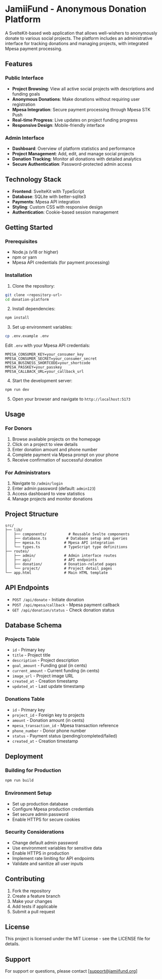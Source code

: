 # JamiiFund - Anonymous Donation Platform

A SvelteKit-based web application that allows well-wishers to anonymously donate to various social projects. The platform includes an administrative interface for tracking donations and managing projects, with integrated Mpesa payment processing.

## Features

### Public Interface
- **Project Browsing**: View all active social projects with descriptions and funding goals
- **Anonymous Donations**: Make donations without requiring user registration
- **Mpesa Integration**: Secure payment processing through Mpesa STK Push
- **Real-time Progress**: Live updates on project funding progress
- **Responsive Design**: Mobile-friendly interface

### Admin Interface
- **Dashboard**: Overview of platform statistics and performance
- **Project Management**: Add, edit, and manage social projects
- **Donation Tracking**: Monitor all donations with detailed analytics
- **Secure Authentication**: Password-protected admin access

## Technology Stack

- **Frontend**: SvelteKit with TypeScript
- **Database**: SQLite with better-sqlite3
- **Payments**: Mpesa API integration
- **Styling**: Custom CSS with responsive design
- **Authentication**: Cookie-based session management

## Getting Started

### Prerequisites
- Node.js (v18 or higher)
- npm or yarn
- Mpesa API credentials (for payment processing)

### Installation

1. Clone the repository:
```bash
git clone <repository-url>
cd donation-platform
```

2. Install dependencies:
```bash
npm install
```

3. Set up environment variables:
```bash
cp .env.example .env
```

Edit `.env` with your Mpesa API credentials:
```env
MPESA_CONSUMER_KEY=your_consumer_key
MPESA_CONSUMER_SECRET=your_consumer_secret
MPESA_BUSINESS_SHORTCODE=your_shortcode
MPESA_PASSKEY=your_passkey
MPESA_CALLBACK_URL=your_callback_url
```

4. Start the development server:
```bash
npm run dev
```

5. Open your browser and navigate to `http://localhost:5173`

## Usage

### For Donors
1. Browse available projects on the homepage
2. Click on a project to view details
3. Enter donation amount and phone number
4. Complete payment via Mpesa prompt on your phone
5. Receive confirmation of successful donation

### For Administrators
1. Navigate to `/admin/login`
2. Enter admin password (default: `admin123`)
3. Access dashboard to view statistics
4. Manage projects and monitor donations

## Project Structure

```
src/
├── lib/
│   ├── components/          # Reusable Svelte components
│   ├── database.ts         # Database setup and queries
│   ├── mpesa.ts           # Mpesa API integration
│   └── types.ts           # TypeScript type definitions
├── routes/
│   ├── admin/             # Admin interface routes
│   ├── api/               # API endpoints
│   ├── donation/          # Donation-related pages
│   └── project/           # Project detail pages
└── app.html               # Main HTML template
```

## API Endpoints

- `POST /api/donate` - Initiate donation
- `POST /api/mpesa/callback` - Mpesa payment callback
- `GET /api/donation/status` - Check donation status

## Database Schema

### Projects Table
- `id` - Primary key
- `title` - Project title
- `description` - Project description
- `goal_amount` - Funding goal (in cents)
- `current_amount` - Current funding (in cents)
- `image_url` - Project image URL
- `created_at` - Creation timestamp
- `updated_at` - Last update timestamp

### Donations Table
- `id` - Primary key
- `project_id` - Foreign key to projects
- `amount` - Donation amount (in cents)
- `mpesa_transaction_id` - Mpesa transaction reference
- `phone_number` - Donor phone number
- `status` - Payment status (pending/completed/failed)
- `created_at` - Creation timestamp

## Deployment

### Building for Production
```bash
npm run build
```

### Environment Setup
- Set up production database
- Configure Mpesa production credentials
- Set secure admin password
- Enable HTTPS for secure cookies

### Security Considerations
- Change default admin password
- Use environment variables for sensitive data
- Enable HTTPS in production
- Implement rate limiting for API endpoints
- Validate and sanitize all user inputs

## Contributing

1. Fork the repository
2. Create a feature branch
3. Make your changes
4. Add tests if applicable
5. Submit a pull request

## License

This project is licensed under the MIT License - see the LICENSE file for details.

## Support

For support or questions, please contact [support@jamiifund.org]
